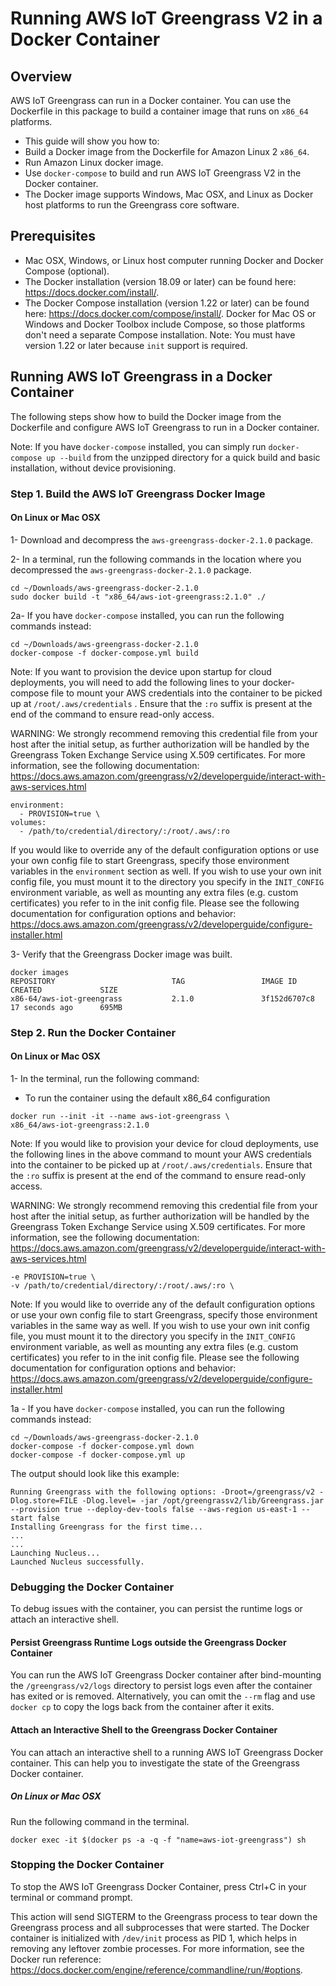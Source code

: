 # Running AWS IoT Greengrass V2 in a Docker Container
## Overview
AWS IoT Greengrass can run in a Docker container. You can use the Dockerfile in this package to build a container image that runs on `x86_64` platforms. 

* This guide will show you how to:
 * Build a Docker image from the Dockerfile for Amazon Linux 2 `x86_64`.
 * Run Amazon Linux docker image.
 * Use `docker-compose` to build and run AWS IoT Greengrass V2 in the Docker container.
 * The Docker image supports Windows, Mac OSX, and Linux as Docker host platforms to run the Greengrass core software.

## Prerequisites
* Mac OSX, Windows, or Linux host computer running Docker and Docker Compose (optional).
 * The Docker installation (version 18.09 or later) can be found here: https://docs.docker.com/install/.
 * The Docker Compose installation (version 1.22 or later) can be found here: https://docs.docker.com/compose/install/.
   Docker for Mac OS or Windows and Docker Toolbox include Compose, so those platforms don't need a separate Compose installation. Note: You must have version 1.22 or later because `init` support is required.

## Running AWS IoT Greengrass in a Docker Container
The following steps show how to build the Docker image from the Dockerfile and configure AWS IoT Greengrass to run in a Docker container.

Note: If you have `docker-compose` installed, you can simply run `docker-compose up --build` from the unzipped directory for a quick build and basic installation, without device provisioning. 


### Step 1. Build the AWS IoT Greengrass Docker Image
#### On Linux or Mac OSX
1- Download and decompress the `aws-greengrass-docker-2.1.0` package.

2- In a terminal, run the following commands in the location where you decompressed the `aws-greengrass-docker-2.1.0` package.
```
cd ~/Downloads/aws-greengrass-docker-2.1.0
sudo docker build -t "x86_64/aws-iot-greengrass:2.1.0" ./
```

2a- If you have `docker-compose` installed, you can run the following commands instead:
```
cd ~/Downloads/aws-greengrass-docker-2.1.0
docker-compose -f docker-compose.yml build
```

Note: If you want to provision the device upon startup for cloud deployments, you will need to add the following lines to your docker-compose file to mount your AWS credentials into the container to be picked up at `/root/.aws/credentials` . Ensure that the `:ro` suffix is present at the end of the command to ensure read-only access.

WARNING: We strongly recommend removing this credential file from your host after the initial setup, as further authorization will be handled by the Greengrass Token Exchange Service using X.509 certificates. For more information, see the following documentation:
https://docs.aws.amazon.com/greengrass/v2/developerguide/interact-with-aws-services.html

```
environment:
  - PROVISION=true \
volumes:
  - /path/to/credential/directory/:/root/.aws/:ro
```

If you would like to override any of the default configuration options or use your own config file to start Greengrass, specify those environment variables in the `environment` section as well. If you wish to use your own init config file, you must mount it to the directory you specify in the `INIT_CONFIG` environment variable, as well as mounting any extra files (e.g. custom certificates) you refer to in the init config file.
Please see the following documentation for configuration options and behavior:
https://docs.aws.amazon.com/greengrass/v2/developerguide/configure-installer.html

3- Verify that the Greengrass Docker image was built.
```
docker images
REPOSITORY                          TAG                 IMAGE ID            CREATED             SIZE
x86-64/aws-iot-greengrass           2.1.0               3f152d6707c8        17 seconds ago      695MB
```

### Step 2. Run the Docker Container
#### On Linux or Mac OSX
1- In the terminal, run the following command:
 -  To run the container using the default x86_64 configuration

```
docker run --init -it --name aws-iot-greengrass \
x86_64/aws-iot-greengrass:2.1.0
```

Note: If you would like to provision your device for cloud deployments, use the following lines in the above command to mount your AWS credentials into the container to be picked up at `/root/.aws/credentials`. Ensure that the `:ro` suffix is present at the end of the command to ensure read-only access.

WARNING: We strongly recommend removing this credential file from your host after the initial setup, as further authorization will be handled by the Greengrass Token Exchange Service using X.509 certificates. For more information, see the following documentation:
https://docs.aws.amazon.com/greengrass/v2/developerguide/interact-with-aws-services.html

```
-e PROVISION=true \
-v /path/to/credential/directory/:/root/.aws/:ro \
```

Note: If you would like to override any of the default configuration options or use your own config file to start Greengrass, specify those environment variables in the same way as well. If you wish to use your own init config file, you must mount it to the directory you specify in the `INIT_CONFIG` environment variable, as well as mounting any extra files (e.g. custom certificates) you refer to in the init config file.
Please see the following documentation for configuration options and behavior:
https://docs.aws.amazon.com/greengrass/v2/developerguide/configure-installer.html


1a -  If you have `docker-compose` installed, you can run the following commands instead:
```
cd ~/Downloads/aws-greengrass-docker-2.1.0
docker-compose -f docker-compose.yml down
docker-compose -f docker-compose.yml up
```

The output should look like this example:
```
Running Greengrass with the following options: -Droot=/greengrass/v2 -Dlog.store=FILE -Dlog.level= -jar /opt/greengrassv2/lib/Greengrass.jar --provision true --deploy-dev-tools false --aws-region us-east-1 --start false
Installing Greengrass for the first time...
...
...
Launching Nucleus...
Launched Nucleus successfully.
```

### Debugging the Docker Container
To debug issues with the container, you can persist the runtime logs or attach an interactive shell.

#### Persist Greengrass Runtime Logs outside the Greengrass Docker Container
You can run the AWS IoT Greengrass Docker container after bind-mounting the `/greengrass/v2/logs` directory to persist logs even after the container has exited or is removed. Alternatively, you can omit the `--rm` flag and use `docker cp` to copy the logs back from the container after it exits.


#### Attach an Interactive Shell to the Greengrass Docker Container
You can attach an interactive shell to a running AWS IoT Greengrass Docker container. This can help you to investigate the state of the Greengrass Docker container.
##### On Linux or Mac OSX
Run the following command in the terminal.
```
docker exec -it $(docker ps -a -q -f "name=aws-iot-greengrass") sh
```


### Stopping the Docker Container
To stop the AWS IoT Greengrass Docker Container, press Ctrl+C in your terminal or command prompt.

This action will send SIGTERM to the Greengrass process to tear down the Greengrass process and all subprocesses that were started. The Docker container is initialized with `/dev/init` process as PID 1, which helps in removing any leftover zombie processes. For more information, see the Docker run reference: https://docs.docker.com/engine/reference/commandline/run/#options.
